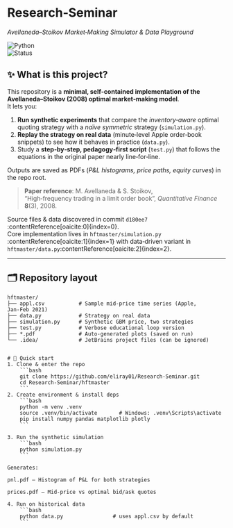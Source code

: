 # Research‑Seminar  
_Avellaneda–Stoikov Market‑Making Simulator & Data Playground_

![Python](https://img.shields.io/badge/Python-3.8%2B-blue)  
![Status](https://img.shields.io/badge/status-experimental-orange)

## ✨ What is this project?

This repository is a **minimal, self‑contained implementation of the Avellaneda–Stoikov (2008) optimal market‑making model**.  
It lets you:

1. **Run synthetic experiments** that compare the *inventory‑aware* optimal quoting strategy with a *naïve symmetric* strategy (`simulation.py`).  
2. **Replay the strategy on real data** (minute‑level Apple order‑book snippets) to see how it behaves in practice (`data.py`).  
3. Study a **step‑by‑step, pedagogy‑first script** (`test.py`) that follows the equations in the original paper nearly line‑for‑line.

Outputs are saved as PDFs (_P&L histograms, price paths, equity curves_) in the repo root.

> **Paper reference**: M. Avellaneda & S. Stoikov,  
> “High‑frequency trading in a limit order book”, *Quantitative Finance* **8**(3), 2008.  

Source files & data discovered in commit `d180ee7`&#8203;:contentReference[oaicite:0]{index=0}.  
Core implementation lives in `hftmaster/simulation.py`&#8203;:contentReference[oaicite:1]{index=1} with data‑driven variant in `hftmaster/data.py`&#8203;:contentReference[oaicite:2]{index=2}.

---

## 🗂️ Repository layout

```text
hftmaster/
├── appl.csv           # Sample mid‑price time series (Apple, Jan‑Feb 2021)
├── data.py            # Strategy on real data
├── simulation.py      # Synthetic GBM price, two strategies
├── test.py            # Verbose educational loop version
├── *.pdf              # Auto‑generated plots (saved on run)
└── .idea/             # JetBrains project files (can be ignored)


# 🚀 Quick start
1. Clone & enter the repo
    ```bash
    git clone https://github.com/eliray01/Research-Seminar.git
    cd Research-Seminar/hftmaster
    ```
2. Create environment & install deps
    ```bash
    python -m venv .venv
    source .venv/bin/activate       # Windows: .venv\Scripts\activate
    pip install numpy pandas matplotlib plotly
    ```

3. Run the synthetic simulation
    ```bash
    python simulation.py
    ```

Generates:

pnl.pdf – Histogram of P&L for both strategies

prices.pdf – Mid‑price vs optimal bid/ask quotes

4. Run on historical data
    ```bash
    python data.py                # uses appl.csv by default
    ```

